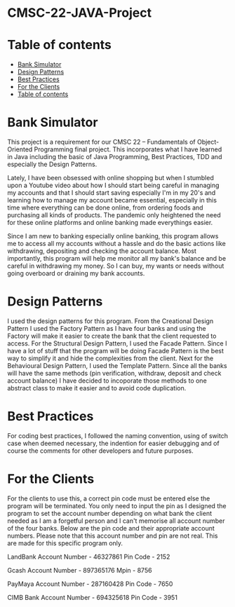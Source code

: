 # CMSC-22-JAVA-Project

# Table of contents

- [Bank Simulator](#project-title)
- [Design Patterns](#design-pattern)
- [Best Practices](#Best-Practices)
- [For the Clients](#Client-use)
- [Table of contents](#table-of-contents)

# Bank Simulator

   This project is a requirement for our CMSC 22 – Fundamentals of Object-Oriented Programming final project. This incorporates what I have learned in Java including the basic of Java Programming, Best Practices, TDD and especially the Design Patterns. 
   
   Lately, I have been obsessed with online shopping but when I stumbled upon a Youtube video about how I should start being careful in managing my accounts and that I should start saving especially I'm in my 20's and learning how to manage my account became essential, especially in this time where everything can be done online, from ordering foods and purchasing all kinds of products. The pandemic only heightened the need for these online platforms and online banking made everythings easier. 
  
  Since I am new to banking especially online banking, this program allows me to access all my accounts without a hassle and do the basic actions like withdrawing, depositing and checking the account balance. Most importantly, this program will help me monitor all my bank's balance and be careful in withdrawing my money. So I can buy, my wants or needs without going overboard or draining my bank accounts.

# Design Patterns
  I used the design patterns for this program. From the Creational Design Pattern I used the Factory Pattern as I have four banks and using the Factory will make it easier to create the bank that the client requested to access. For the Structural Design Pattern, I used the Facade Pattern. Since I have a lot of stuff that the program will be doing Facade Pattern is the best way to simplify it and hide the complexities from the client. Next for the Behavioural Design Pattern, I used the Template Pattern. Since all the banks will have the same methods (pin verification, withdraw, deposit and check account balance) I have decided to incoporate those methods to one abstract class to make it easier and to avoid code duplication.

# Best Practices

  For coding best practices, I followed the naming convention, using of switch case when deemed necessary, the indention for easier debugging and of course the comments for other developers and future purposes.
  
# For the Clients
  For the clients to use this, a correct pin code must be entered else the program will be terminated. You only need to input the pin as I designed the program to set the account number depending on what bank the client needed as I am a forgetful person and I can't memorise all account number of the four banks. Below are the pin code and their appropriate account numbers. Please note that this account number and pin are not real. This are made for this specific program only.
  
  LandBank
  Account Number -  46327861
  Pin Code       - 2152
  
  Gcash
  Account Number - 897365176
  Mpin           - 8756
  
  PayMaya
  Account Number - 287160428
  Pin Code       - 7650
  
  CIMB Bank
  Account Number - 694325618
  Pin Code       - 3951
